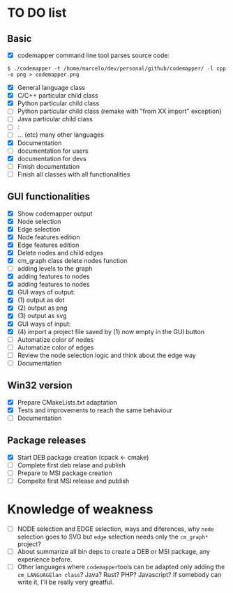 # TO DO list

## Basic

- [x] codemapper command line tool parses source code: 
```
$ ./codemapper -t /home/marcelo/dev/personal/github/codemapper/ -l cpp -o png > codemapper.png
```
- [x] General language class 
- [x] C/C++ particular child class
- [x] Python particular child class
- [ ] Python particular child class (remake with "from XX import" exception)
- [ ] Java particular child class
- [ ] :
- [ ] ... (etc) many other languages
- [x] Documentation
- [ ] documentation for users
- [x] documentation for devs
- [ ] Finish documentation
- [ ] Finish all classes with all functionalities

## GUI functionalities

- [x] Show codemapper output
- [x] Node selection
- [x] Edge selection
- [x] Node features edition
- [x] Edge features edition
- [x] Delete nodes and child edges
- [x] cm_graph class delete nodes function
- [ ] adding levels to the graph
- [x] adding features to nodes
- [x] adding features to nodes
- [x] GUI ways of output:
- [x] (1) output as dot
- [x] (2) output as png
- [x] (3) output as svg
- [x] GUI ways of input:
- [x] (4) import a project file saved by (1) now empty in the GUI button
- [ ] Automatize color of nodes
- [ ] Automatize color of edges
- [ ] Review the node selection logic and think about the edge way
- [ ] Documentation

## Win32 version

- [x] Prepare CMakeLists.txt adaptation
- [x] Tests and improvements to reach the same behaviour
- [ ] Documentation

## Package releases

- [x] Start DEB package creation (cpack <- cmake)
- [ ] Complete first deb relase and publish
- [ ] Prepare to MSI package creation
- [ ] Compelte first MSI release and publish

# Knowledge of weakness

- [ ] NODE selection and EDGE selection, ways and diferences, why ```node``` selection goes to SVG but ```edge``` selection needs only the ```cm_graph*``` project?
- [ ] About summarize all bin deps to create a DEB or MSI package, any experience before.
- [ ] Other languages where ```codemapper```tools can be adapted only adding the ```cm_LANGUAGElan class```? Java? Rust? PHP? Javascript? If somebody can write it, I'll be really very greatful.

